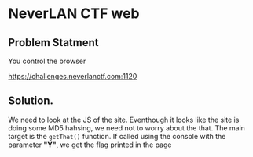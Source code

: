 # NeverLAN CTF web


## Problem Statment
You control the browser

https://challenges.neverlanctf.com:1120



## Solution.
We need to look at the JS of the site. Eventhough it looks like the site is doing some MD5 hahsing, we need not to worry about the that. The main target is the `getThat()` function. If called using the console with the parameter **"Y"**, we get the flag printed in the page
